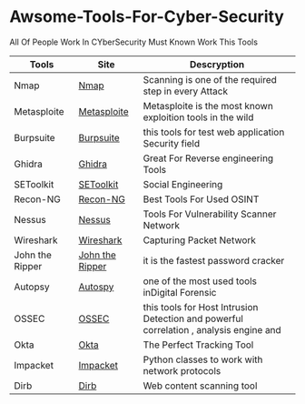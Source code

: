 
# Awsome-Tools-For-Cyber-Security
All Of People Work In CYberSecurity Must Known Work This Tools

|Tools  |Site| Descryption |
|--|--|--|
| Nmap | [Nmap](https://nmap.org/download.html)| Scanning is one of the required step in every Attack|
|Metasploite|[Metasploite](https://www.metasploit.com/get-started)|Metasploite is the most known exploition tools in the wild
|Burpsuite|[Burpsuite](https://portswigger.net/burp/communitydownload)| this tools for test web application Security field|
|Ghidra|[Ghidra](http://ghidra-sre.org)|Great For Reverse engineering Tools|
|SEToolkit|[SEToolkit](https://github.com/trustedsec/social-engineer-toolkit)|Social Engineering|
|Recon-NG|[Recon-NG](https://github.com/lanmaster53/recon-ng)|Best Tools For Used OSINT
|Nessus|[Nessus](https://www.tenable.com/products/nessus)|Tools For Vulnerability Scanner Network|
|Wireshark|[Wireshark](https://www.wireshark.org/download.html)|Capturing Packet Network|
|John the Ripper|[John the Ripper](https://www.openwall.com/john/)|it is the fastest password cracker|
|Autopsy|[Autospy](http://www.sleuthkit.org/autopsy/)|one of the most used tools inDigital Forensic|
|OSSEC|[OSSEC](https://www.ossec.net/)|this tools for Host Intrusion Detection and powerful correlation , analysis engine and| integrating log analysis|
|Okta|[Okta](https://www.okta.com/)|The Perfect Tracking Tool|
|Impacket|[Impacket](https://github.com/SecureAuthCorp/impacket)|Python classes to work with network protocols|
|Dirb|[Dirb](http://dirb.sourceforge.net/)|Web content scanning tool|
